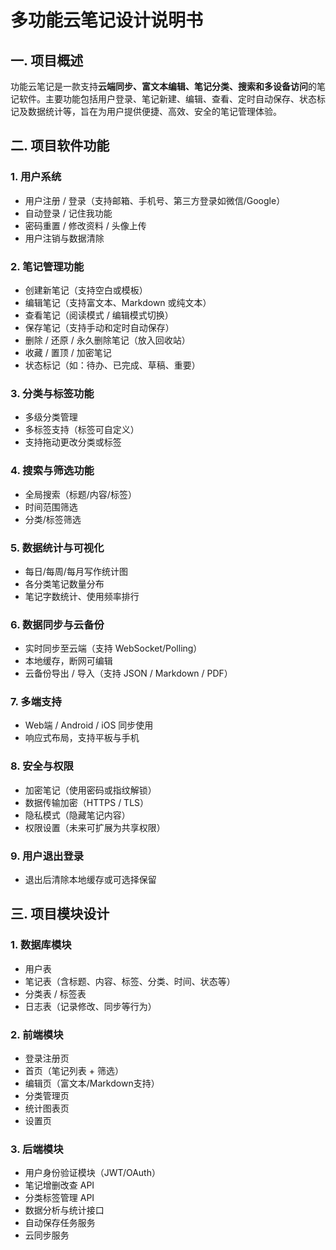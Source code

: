 # 多功能云笔记设计说明书

## 一. 项目概述

​	功能云笔记是一款支持**云端同步、富文本编辑、笔记分类、搜索和多设备访问**的笔记软件。主要功能包括用户登录、笔记新建、编辑、查看、定时自动保存、状态标记及数据统计等，旨在为用户提供便捷、高效、安全的笔记管理体验。

## 二. 项目软件功能

### 1. 用户系统
- 用户注册 / 登录（支持邮箱、手机号、第三方登录如微信/Google）
- 自动登录 / 记住我功能
- 密码重置 / 修改资料 / 头像上传
- 用户注销与数据清除

### 2. 笔记管理功能
- 创建新笔记（支持空白或模板）
- 编辑笔记（支持富文本、Markdown 或纯文本）
- 查看笔记（阅读模式 / 编辑模式切换）
- 保存笔记（支持手动和定时自动保存）
- 删除 / 还原 / 永久删除笔记（放入回收站）
- 收藏 / 置顶 / 加密笔记
- 状态标记（如：待办、已完成、草稿、重要）

### 3. 分类与标签功能
- 多级分类管理
- 多标签支持（标签可自定义）
- 支持拖动更改分类或标签

### 4. 搜索与筛选功能
- 全局搜索（标题/内容/标签）
- 时间范围筛选
- 分类/标签筛选

### 5. 数据统计与可视化
- 每日/每周/每月写作统计图
- 各分类笔记数量分布
- 笔记字数统计、使用频率排行

### 6. 数据同步与云备份
- 实时同步至云端（支持 WebSocket/Polling）
- 本地缓存，断网可编辑
- 云备份导出 / 导入（支持 JSON / Markdown / PDF）

### 7. 多端支持
- Web端 / Android / iOS 同步使用
- 响应式布局，支持平板与手机

### 8. 安全与权限
- 加密笔记（使用密码或指纹解锁）
- 数据传输加密（HTTPS / TLS）
- 隐私模式（隐藏笔记内容）
- 权限设置（未来可扩展为共享权限）

### 9. 用户退出登录
- 退出后清除本地缓存或可选择保留

## 三. 项目模块设计

### 1. 数据库模块
- 用户表
- 笔记表（含标题、内容、标签、分类、时间、状态等）
- 分类表 / 标签表
- 日志表（记录修改、同步等行为）

### 2. 前端模块
- 登录注册页
- 首页（笔记列表 + 筛选）
- 编辑页（富文本/Markdown支持）
- 分类管理页
- 统计图表页
- 设置页

### 3. 后端模块
- 用户身份验证模块（JWT/OAuth）
- 笔记增删改查 API
- 分类标签管理 API
- 数据分析与统计接口
- 自动保存任务服务
- 云同步服务
